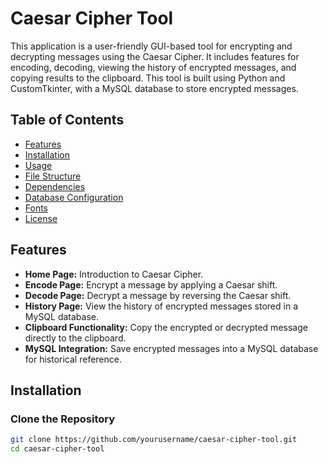 # Caesar Cipher Tool

This application is a user-friendly GUI-based tool for encrypting and decrypting messages using the Caesar Cipher. It includes features for encoding, decoding, viewing the history of encrypted messages, and copying results to the clipboard. This tool is built using Python and CustomTkinter, with a MySQL database to store encrypted messages.

## Table of Contents
- [Features](#features)
- [Installation](#installation)
- [Usage](#usage)
- [File Structure](#file-structure)
- [Dependencies](#dependencies)
- [Database Configuration](#database-configuration)
- [Fonts](#fonts)
- [License](#license)

## Features
- **Home Page:** Introduction to Caesar Cipher.
- **Encode Page:** Encrypt a message by applying a Caesar shift.
- **Decode Page:** Decrypt a message by reversing the Caesar shift.
- **History Page:** View the history of encrypted messages stored in a MySQL database.
- **Clipboard Functionality:** Copy the encrypted or decrypted message directly to the clipboard.
- **MySQL Integration:** Save encrypted messages into a MySQL database for historical reference.

## Installation

### Clone the Repository
```bash
git clone https://github.com/yourusername/caesar-cipher-tool.git
cd caesar-cipher-tool

